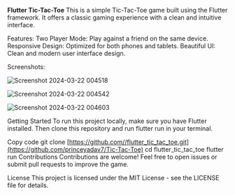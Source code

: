 **Flutter Tic-Tac-Toe**
This is a simple Tic-Tac-Toe game built using the Flutter framework. It offers a classic gaming experience with a clean and intuitive interface.

Features:
Two Player Mode: Play against a friend on the same device.
Responsive Design: Optimized for both phones and tablets.
Beautiful UI: Clean and modern user interface design.

Screenshots:


![Screenshot 2024-03-22 004518](https://github.com/princeyadav7/Tic-Tac-Toe/assets/133991180/55facbf0-08b9-406d-9c52-1380753eef0d)

![Screenshot 2024-03-22 004542](https://github.com/princeyadav7/Tic-Tac-Toe/assets/133991180/08b20977-2edf-4568-bea5-9860bf8c3806)

![Screenshot 2024-03-22 004603](https://github.com/princeyadav7/Tic-Tac-Toe/assets/133991180/77dfa261-62b7-433e-b173-c6058a2804f2)


Getting Started
To run this project locally, make sure you have Flutter installed. Then clone this repository and run flutter run in your terminal.

Copy code
git clone [https://github.com//flutter_tic_tac_toe.git](https://github.com/princeyadav7/Tic-Tac-Toe)
cd flutter_tic_tac_toe
flutter run
Contributions
Contributions are welcome! Feel free to open issues or submit pull requests to improve the game.

License
This project is licensed under the MIT License - see the LICENSE file for details.

